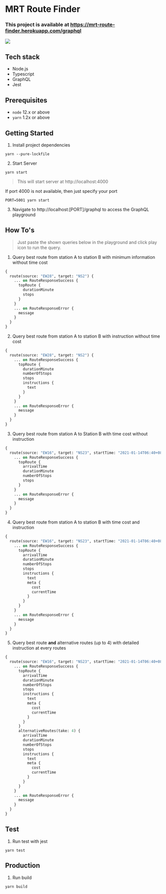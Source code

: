 # MRT Route Finder

### This project is available at https://mrt-route-finder.herokuapp.com/graphql

![](assets/demo.gif)

## Tech stack

- Node.js
- Typescript
- GraphQL
- Jest

## Prerequisites

- `node` 12.x or above
- `yarn` 1.2x or above

## Getting Started

1. Install project dependencies

```
yarn --pure-lockfile
```

2. Start Server

```
yarn start
```

> This will start server at http://localhost:4000

If port 4000 is not available, then just specify your port

```
PORT=5001 yarn start
```

3. Navigate to http://localhost:[PORT]/graphql to access the GraphQL playground

## How To's

> Just paste the shown queries below in the playground and click play icon to run the query.

1. Query best route from station A to station B with minimum information without time cost

```graphql
{
  route(source: "EW28", target: "NS2") {
    ... on RouteResponseSuccess {
      topRoute {
        durationMinute
        stops
      }
    }
    ... on RouteResponseError {
      message
    }
  }
}
```

2. Query best route from station A to station B with instruction without time cost

```graphql
{
  route(source: "EW28", target: "NS2") {
    ... on RouteResponseSuccess {
      topRoute {
        durationMinute
        numberOfStops
        stops
        instructions {
          text
        }
      }
    }
    ... on RouteResponseError {
      message
    }
  }
}
```

3. Query best route from station A to Station B with time cost without instruction

```graphql
{
  route(source: "EW16", target: "NS23", startTime: "2021-01-14T06:40+08:00") {
    ... on RouteResponseSuccess {
      topRoute {
        arrivalTime
        durationMinute
        numberOfStops
        stops
      }
    }
    ... on RouteResponseError {
      message
    }
  }
}
```

4. Query best route from station A to station B with time cost and instruction

```graphql
{
  route(source: "EW16", target: "NS23", startTime: "2021-01-14T06:40+08:00") {
    ... on RouteResponseSuccess {
      topRoute {
        arrivalTime
        durationMinute
        numberOfStops
        stops
        instructions {
          text
          meta {
            cost
            currentTime
          }
        }
      }
    }
    ... on RouteResponseError {
      message
    }
  }
}
```

5. Query best route **and** alternative routes (up to 4) with detailed instruction at every routes

```graphql
{
  route(source: "EW16", target: "NS23", startTime: "2021-01-14T06:40+08:00") {
    ... on RouteResponseSuccess {
      topRoute {
        arrivalTime
        durationMinute
        numberOfStops
        stops
        instructions {
          text
          meta {
            cost
            currentTime
          }
        }
      }
      alternativeRoutes(take: 4) {
        arrivalTime
        durationMinute
        numberOfStops
        stops
        instructions {
          text
          meta {
            cost
            currentTime
          }
        }
      }
    }
    ... on RouteResponseError {
      message
    }
  }
}
```

## Test

1. Run test with jest

```
yarn test
```

## Production

1. Run build

```
yarn build
```
